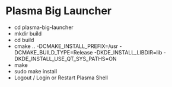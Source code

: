 # Plasma Big Launcher
  + cd plasma-big-launcher
  + mkdir build
  + cd build
  + cmake .. -DCMAKE_INSTALL_PREFIX=/usr -DCMAKE_BUILD_TYPE=Release -DKDE_INSTALL_LIBDIR=lib -DKDE_INSTALL_USE_QT_SYS_PATHS=ON
  + make
  + sudo make install
  + Logout / Login or Restart Plasma Shell
